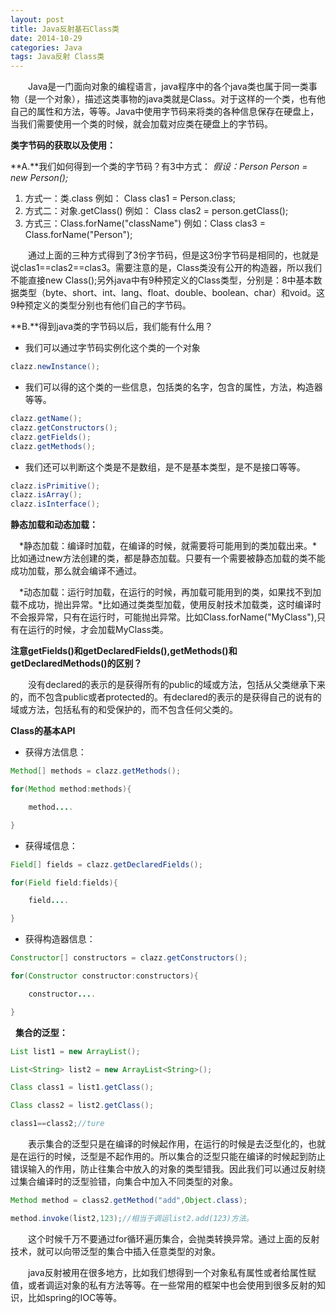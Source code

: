 ```yaml
---
layout: post
title: Java反射基石Class类
date: 2014-10-29
categories: Java
tags: Java反射 Class类
---
```

　　Java是一门面向对象的编程语言，java程序中的各个java类也属于同一类事物（是一个对象），描述这类事物的java类就是Class。对于这样的一个类，也有他自己的属性和方法，等等。Java中使用字节码来将类的各种信息保存在硬盘上，当我们需要使用一个类的时候，就会加载对应类在硬盘上的字节码。

**类字节码的获取以及使用：**

**A.**我们如何得到一个类的字节码？有3中方式：
*假设：Person Person = new Person();*

1. 方式一：类.class 例如： Class clas1 = Person.class;
2. 方式二：对象.getClass() 例如： Class clas2 = person.getClass();
3. 方式三：Class.forName("className") 例如：Class clas3 = Class.forName("Person");

　　通过上面的三种方式得到了3份字节码，但是这3份字节码是相同的，也就是说clas1==clas2==clas3。需要注意的是，Class类没有公开的构造器，所以我们不能直接new Class();另外java中有9种预定义的Class类型，分别是：8中基本数据类型（byte、short、int、lang、float、double、boolean、char）和void。这9种预定义的类型分别也有他们自己的字节码。

**B.**得到java类的字节码以后，我们能有什么用？

- 我们可以通过字节码实例化这个类的一个对象

```java
clazz.newInstance();
```

- 我们可以得的这个类的一些信息，包括类的名字，包含的属性，方法，构造器等等。

```java
clazz.getName();
clazz.getConstructors();
clazz.getFields();
clazz.getMethods();
```

- 我们还可以判断这个类是不是数组，是不是基本类型，是不是接口等等。

```java
clazz.isPrimitive();
clazz.isArray();
clazz.isInterface();
```

**静态加载和动态加载：**

　*静态加载：编译时加载，在编译的时候，就需要将可能用到的类加载出来。*比如通过new方法创建的类，都是静态加载。只要有一个需要被静态加载的类不能成功加载，那么就会编译不通过。

　*动态加载：运行时加载，在运行的时候，再加载可能用到的类，如果找不到加载不成功，抛出异常。*比如通过类类型加载，使用反射技术加载类，这时编译时不会报异常，只有在运行时，可能抛出异常。比如Class.forName("MyClass"),只有在运行的时候，才会加载MyClass类。

**注意getFields()和getDeclaredFields(),getMethods()和getDeclaredMethods()的区别？**

　　没有declared的表示的是获得所有的public的域或方法，包括从父类继承下来的，而不包含public或者protected的。有declared的表示的是获得自己的说有的域或方法，包括私有的和受保护的，而不包含任何父类的。

**Class的基本API**

- 获得方法信息：

```java
Method[] methods = clazz.getMethods();

for(Method method:methods){

    ​method....

}
```

- 获得域信息：

```java
Field[] fields = clazz.getDeclaredFields();

for(Field field:fields){

    ​field....

}
```

- 获得构造器信息：

```java
Constructor[] constructors = clazz.getConstructors();

for(Constructor constructor:constructors){

    ​constructor....

}
```
 
**集合的泛型：**

```java
List list1 = new ArrayList();

List<String> list2 = new ArrayList<String>();

Class class1 = list1.getClass();

Class class2 = list2.getClass();

class1==class2;//ture
```

　　表示集合的泛型只是在编译的时候起作用，在运行的时候是去泛型化的，也就是在运行的时候，泛型是不起作用的。所以集合的泛型只能在编译的时候起到防止错误输入的作用，防止往集合中放入的对象的类型错我。因此我们可以通过反射绕过集合编译时的泛型验错，向集合中加入不同类型的对象。

```java
Method method = class2.getMethod("add",Object.class);

method.invoke(list2,123);//相当于调运list2.add(123)方法。
```

　　这个时候千万不要通过for循环遍历集合，会抛类转换异常。通过上面的反射技术，就可以向带泛型的集合中插入任意类型的对象。

　　java反射被用在很多地方，比如我们想得到一个对象私有属性或者给属性赋值，或者调运对象的私有方法等等。在一些常用的框架中也会使用到很多反射的知识，比如spring的IOC等等。
